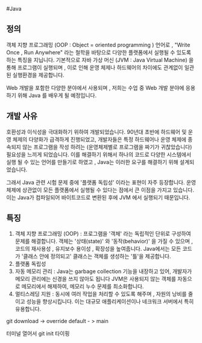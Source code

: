 #Java
## 정의
객체 지향 프로그래밍 (OOP : Object = oriented programming ) 언어로 , 
"Write Once , Run Anywhere" 라는 철학을 바탕으로 다양한 플랫폼에서 
실행될 수 있도록 하는 특징을 지닙니다.
기본적으로 자바 가상 머신 (JVM : Java Virtual Machine) 을 통해 프로그램이 
실행되며 , 이로 인해 운영 체제나 하드웨어의 차이에도 관계없이 일관된 실행환경을 제공합니다.

Web 개발을 포함한 다양한 분야에서 사용되며 ,  저희는 수업 중 Web 개발 분야에 응용하기 위해
Java 를 배우게 될 예정입니다.

## 개발 사유
호환성과 이식성을 극대화하기 위하여 개발되었습니다.
90년대 초반에 하드웨어 및 운영 체제의 다양화가 급격하게 진행되었고,
개발자들은 특정 하드웨어나 운영 체제에 종속되지 않는 프로그램을 작성 하려는
(운영체제별로 프로그램을 짜기가 귀찮았습니다) 필요성을 느끼게 되었습니다.
이를 해결하기 위해서 하나의 코드로 다양한 시스템에서 실행 될 수 있는 언어를 만들기로 하였고 , 
Java는 이러한 요구를 해결하기 위해 설계되었습니다.

그래서 Java 관련 시험 문제 중에 '플랫폼 독립성' 이라는 표현이 자주 등장합니다.
운영 체제에 상관없이 모든 플랫폼에서 실행될 수 있다는 점에서 큰 이점을 가지고 있습니다.
이는 Java가 컴파일되어 바이트코드로 변환된 후에 JVM 에서 실행되기 때문입니다.


## 특징
1. 객체 지향 프로그래밍 (OOP) : 프로그램을 '객체' 라는 독립적인 단위로 구성하여 문제를  해결합니다.
    객체는 '상태(state)' 와 '동작(behavior)' 을 가질 수 있으며 , 코드의 재사용성 , 유지보수 용이성 , 확장성을 높여줍니다.
    Java에서는 모든 코드가 '클래스 안에 정의되고' 클래스는 객체를 생성하는 '틀'을 제공합니다.
2. 플랫폼 독립성
3. 자동 메모리 관리 : Java는 garbage collection 기능을 내장하고 있어, 개발자가 메모리 관리에는 신경을 쓰지 않아도 됩니다
    JVM은 사용되지 않는 객체를 자동으로 메모리에서 해제하여, 메모리 누수 문제를 최소화합니다.
4. 멀티스레딩 지원 : 동시에 여러 작업을 처리할 수 있도록 해주며 , 자원의 낭비를 줄이고 성능을 향상시킵니다.
    이는 대규모 애플리케이션이나 네크워크 서버에서 특히 유용합니다.


git download -> override default - > main

터미널 열어서 git init 타이핑